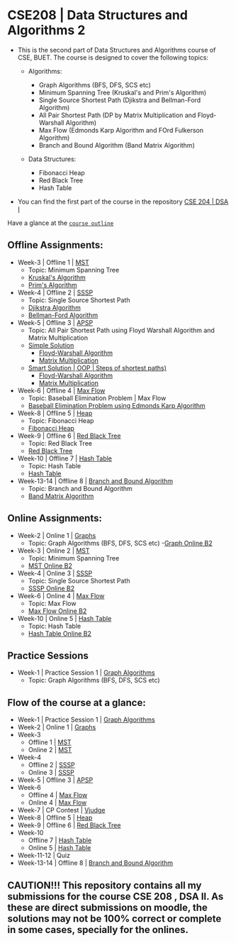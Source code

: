 # CSE208 | Data Structures and Algorithms 2 

- This is the second part of Data Structures and Algorithms course of CSE, BUET. The course is designed to cover the following topics:
  - Algorithms:
    - Graph Algorithms (BFS, DFS, SCS etc)
    - Minimum Spanning Tree (Kruskal's and Prim's Algorithm)
    - Single Source Shortest Path (Djikstra and Bellman-Ford Algorithm)
    - All Pair Shortest Path (DP by Matrix Multiplication and Floyd-Warshall Algorithm)
    - Max Flow (Edmonds Karp Algorithm and FOrd Fulkerson Algorithm)
    - Branch and Bound Algorithm (Band Matrix Algorithm)

  - Data Structures: 
    - Fibonacci Heap 
    - Red Black Tree 
    - Hash Table

- You can find the first part of the course in the repository [CSE 204 | DSA I](https://github.com/MdRaihanSobhan/CSE-204---Data-Structures-and-Algorithms-1)


Have a glance at the [`course outline`](/course_outline.pdf)

## Offline Assignments:
- Week-3 | Offline 1 | [MST](/2.%20Minimum%20Spanning%20Tree/MST%20Offline/)
  - Topic: Minimum Spanning Tree
  - [Kruskal's Algorithm](/2.%20Minimum%20Spanning%20Tree/MST%20Offline/)
  - [Prim's Algorithm](/2.%20Minimum%20Spanning%20Tree/MST%20Offline/)
- Week-4 | Offline 2 | [SSSP](/3.%20Single%20Source%20Shortest%20Path/SSSP%20Offline/)
  - Topic: Single Source Shortest Path
  - [Djikstra Algorithm](/3.%20Single%20Source%20Shortest%20Path/SSSP%20Offline/dijkstra.cpp)
  - [Bellman-Ford Algorithm](/3.%20Single%20Source%20Shortest%20Path/SSSP%20Offline/bellman_ford.cpp)
- Week-5 | Offline 3 | [APSP](/4.%20All%20Pair%20Shortest%20Path/)
  - Topic: All Pair Shortest Path using Floyd Warshall Algorithm and Matrix Multiplication
  - [Simple Solution](/4.%20All%20Pair%20Shortest%20Path/1.%20Simple%20Solution/)
    - [Floyd-Warshall Algorithm](/4.%20All%20Pair%20Shortest%20Path/1.%20Simple%20Solution/Floyd_Warshal_APSP.cpp)
    - [Matrix Multiplication](/4.%20All%20Pair%20Shortest%20Path/1.%20Simple%20Solution/Matrix_Multiplication_APSP.cpp)
  - [Smart Solution | OOP | Steps of shortest paths)](/4.%20All%20Pair%20Shortest%20Path/2.%20OOP%20Based%20Solution%20with%20Path%20Finding/)
    - [Floyd-Warshall Algorithm](/4.%20All%20Pair%20Shortest%20Path/2.%20OOP%20Based%20Solution%20with%20Path%20Finding/1.%20APSP_Floyd_Warshall.cpp)
    - [Matrix Multiplication](/4.%20All%20Pair%20Shortest%20Path/2.%20OOP%20Based%20Solution%20with%20Path%20Finding/2.%20APSP_Matrix_Multiplication.cpp)
- Week-6 | Offline 4 | [Max Flow](/5.%20Max%20Flow/Offline%20Max%20Flow/)
  - Topic: Baseball Elimination Problem | Max Flow
  - [Baseball Elimination Problem using Edmonds Karp Algorithm](/5.%20Max%20Flow/Offline%20Max%20Flow/Solve_Using_Edmonds_Karp.cpp)
- Week-8 | Offline 5 | [Heap](/6.%20Fibonacci%20Heap/)
  - Topic: Fibonacci Heap
  - [Fibonacci Heap](/6.%20Fibonacci%20Heap/Java%20Implementation%20of%20Fib%20Heap/)
- Week-9 | Offline 6 | [Red Black Tree](/7.%20Red%20Black%20Tree/)
  - Topic: Red Black Tree
  - [Red Black Tree](/7.%20Red%20Black%20Tree/Java%20Implementation%20of%20RB%20Tree/)
- Week-10 | Offline 7 | [Hash Table](/8.%20Hash%20Table/Offline%20on%20Hash%20Table/)
  - Topic: Hash Table
  - [Hash Table](/8.%20Hash%20Table/Offline%20on%20Hash%20Table/CPP%20Implementation.cpp)
- Week-13-14 | Offline 8 | [Branch and Bound Algorithm](/9.%20Branch%20and%20Bound%20Algo/)
  - Topic: Branch and Bound Algorithm 
  - [Band Matrix Algorithm](/9.%20Branch%20and%20Bound%20Algo/Java%20Solution/)

## Online Assignments:
- Week-2 | Online 1 | [Graphs](/1.%20Graph%20|%20BFS,%20DFS,%20SCS%20etc/Graph%20Online/)
  - Topic: Graph Algorithms (BFS, DFS, SCS etc)
  -[Graph Online B2](/1.%20Graph%20|%20BFS,%20DFS,%20SCS%20etc/Graph%20Online/solve_Evening.cpp)
- Week-3 | Online 2 | [MST](/2.%20Minimum%20Spanning%20Tree/MST%20Online/)
  - Topic: Minimum Spanning Tree
  - [MST Online B2](/2.%20Minimum%20Spanning%20Tree/MST%20Online/Online_Submission.cpp)
- Week-4 | Online 3 | [SSSP](/3.%20Single%20Source%20Shortest%20Path/SSSP%20Online/)
  - Topic: Single Source Shortest Path
  - [SSSP Online B2](/3.%20Single%20Source%20Shortest%20Path/SSSP%20Online/SSSP%20Online%20B2.cpp)
- Week-6 | Online 4 | [Max Flow](/5.%20Max%20Flow/Online%20Max%20Flow/)
  - Topic: Max Flow
  - [Max Flow Online B2](/5.%20Max%20Flow/Online%20Max%20Flow/Partial_Solve_Evening.cpp)
- Week-10 | Online 5 | [Hash Table](/8.%20Hash%20Table/Online%20on%20Hash%20Table/)
  - Topic: Hash Table
  - [Hash Table Online B2](/8.%20Hash%20Table/Online%20on%20Hash%20Table/Online%20B2.cpp)

## Practice Sessions
- Week-1 | Practice Session 1 | [Graph Algorithms](/1.%20Graph%20|%20BFS,%20DFS,%20SCS%20etc/Graph%20Practice/)
  - Topic: Graph Algorithms (BFS, DFS, SCS etc)

## Flow of the course at a glance:
- Week-1 | Practice Session 1 | [Graph Algorithms](/1.%20Graph%20|%20BFS,%20DFS,%20SCS%20etc/Graph%20Practice/)
- Week-2 | Online 1 | [Graphs](/1.%20Graph%20|%20BFS,%20DFS,%20SCS%20etc/Graph%20Online/)
- Week-3 
  - Offline 1 | [MST](/2.%20Minimum%20Spanning%20Tree/MST%20Offline/)
  - Online 2 | [MST](/2.%20Minimum%20Spanning%20Tree/MST%20Online/)
- Week-4 
  - Offline 2 | [SSSP](/3.%20Single%20Source%20Shortest%20Path/SSSP%20Offline/)
  - Online 3 | [SSSP](/3.%20Single%20Source%20Shortest%20Path/SSSP%20Online/)
- Week-5 | Offline 3 | [APSP](/4.%20All%20Pair%20Shortest%20Path/)
- Week-6 
  - Offline 4 | [Max Flow](/5.%20Max%20Flow/Offline%20Max%20Flow/)
  - Online 4 | [Max Flow](/5.%20Max%20Flow/Online%20Max%20Flow/)
- Week-7 | CP Contest | [Vjudge](https://vjudge.net/contest/502016)
- Week-8 | Offline 5 | [Heap](/6.%20Fibonacci%20Heap/)
- Week-9 | Offline 6 | [Red Black Tree](/7.%20Red%20Black%20Tree/)
- Week-10
  - Offline 7 | [Hash Table](/8.%20Hash%20Table/Offline%20on%20Hash%20Table/)
  - Online 5 | [Hash Table](/8.%20Hash%20Table/Online%20on%20Hash%20Table/)
- Week-11-12 | Quiz
- Week-13-14 | Offline 8 | [Branch and Bound Algorithm](/9.%20Branch%20and%20Bound%20Algo/)

## CAUTION!!! This repository contains all my submissions for the course CSE 208 , DSA II. As these are direct submissions on moodle, the solutions may not be 100% correct or complete in some cases, specially for the onlines. 
